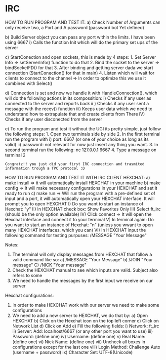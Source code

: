 # IRC

HOW TO RUN PROGRAM AND TEST IT:
a) Check Number of Arguments can only receive two, a Port and A password (password bot Yet defined)

b) Build Server object you can pass any port within the limits. I have been using 6667
	i) Calls the function Init which will do the primary set ups of the server

c) StartConection and open sockets, this is made by 4 steps:
	1. Set Server Info => setServerInfo() function to do that
	2. Bind the socket to the server => bindSocketFD() for that
	3. After binding and getting server dada we start connection (StartConection() for that in main)
	4. Listen which will wait for clients to connect to the channel => In order to optimize this we use it combined with Select()

d) Connection is set and now we handle it with HandleConnection(), which will do the following actions in its compossition:
	i) Checks if any user as connected to the server and reports back
	ii ) Checks if any user sent a message with the recev() function
	iii) Keeps user data which we need to understand how to extrapulate that and create clients from There
	iV) Checks if any user disconected from the server

e) To run the program and test it without the UGI its pretty simple, just follow the following steps:
	1. Open two terminals side by side
	2. In the first terminal run the program with 
		i) port: 6667 (or one of your choice as long as its valid) 
		ii) password: not relevant for now just insert any thing you want.
	3. In second terminal run the following: nc 127.0.0.1 6667 
	4. Type a message on terminal 2

	Congratz!! you just did your first IRC connection and trasmited information trough a TPC protocol :D

HOW TO RUN PROGRAM AND TEST IT WITH IRC CLIENT HEXCHAT:
a) make install => it will automatically install HEXCHAT in your machine
b) make config => It will make necessary configurations in your HEXCHAT and set it ready to run
c) make run	=> Will run the program with a pre-defined set of input and a port, it will automatically
	open your HEXCHAT interface. It will prompt you to open HEXCHAT
	I) Do you want to start an instance of Hexchat: "y" 
	II) In HEXCHAT check box: Show Favorites Only
	III) Select ft_irc (should be the only option available)
	IV) Click connect => It will open the Hexchat interface and connect it to your terminal
	V) In terminal again: Do you want to start an instance of Hexchat: "n" (unless you wwant to open many HEXCHAT interfaces, which you can)
	VI) In HEXCHAT input the following command for testing purpuses: /MESSAGE "Your Message"
		
Notes:
1. The terminal will only display messages from HEXCHAT that follow a valid command like so:
	a) /MESSAGE "Your Message"
	b) /JOIN "Your message"
	C) /NICK "Your message"
2. Check the HEXCHAT manual to see which inputs are valid. Subject also refers to some
3. We need to handle the messages by the first input we receive on our server


Hexchat configurations:
1. In order to make HEXCHAT work with our server we need to make some configurations
2. We need to add a new server to HEXCHAT, we do that by:
	a) Open HEXCHAT
	b) Click on the Hexchat icon on the top left corner
	c) Click on Network List
	d) Click on Add
	e) Fill the following fields:
		i) Network: ft_irc
		ii) Server: Add: localhost/6667 (or any other port you want to use)
		iii) Password: (define one)
		iv) Username: (define one)
		v) Real Name: (define one)
		vi) Nick Name: (define one)
		vii) Uncheck all boxes in configurations except for the last one
		viii) Login Method: Challenge Auto (username + password)
		ix) Character Set: UTF-8(Unicode)
